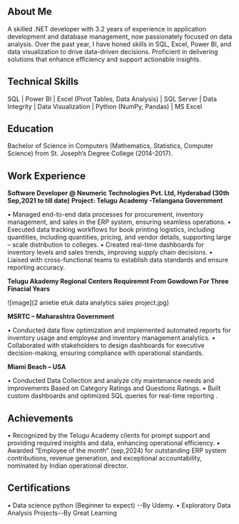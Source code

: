 ## About Me
A skilled .NET developer with 3.2 years of experience in application development and database management, now passionately focused on data analysis. Over the past year, I have honed skills in SQL, Excel, Power BI, and data visualization to drive data-driven decisions. Proficient in delivering solutions that enhance efficiency and support actionable insights.

## Technical Skills 
SQL | Power BI | Excel (Pivot Tables, Data Analysis) | SQL Server | Data Integrity | Data Visualization | Python (NumPy, Pandas) | MS Excel 

## Education
Bachelor of Science in Computers (Mathematics, Statistics, Computer Science) from St. Joseph’s Degree College (2014-2017).

## Work Experience

**Software Developer @ Neumeric Technologies Pvt. Ltd, Hyderabad (30th Sep,2021 to till date)**
**Project: Telugu Academy -Telangana Government**

•	Managed end-to-end data processes for procurement, inventory management, and sales in the ERP system, ensuring seamless operations.
•	Executed data tracking workflows for book printing logistics, including quantities, including quantities, pricing, and vendor details, supporting large – scale distribution to colleges.
•	Created real-time dashboards for inventory levels and sales trends, improving supply chain decisions.
•	Liaised with cross-functional teams to establish data standards and ensure reporting accuracy.

**Telugu Akademy Regional Centers Requiremnt From Gowdown For Three Finacial Years**

![image](2 anietie etuk data analytics sales project.jpg)

**MSRTC – Maharashtra Government**

•	Conducted data flow optimization and implemented automated reports for inventory usage and employee 
       and inventory management analytics. 
•	Collaborated with stakeholders to design  dashboards for executive decision-making, ensuring compliance with operational standards.

**Miami Beach – USA**

•	Conducted  Data Collection and analyze city maintenance needs and improvements Based on Category Ratings and 
        Questions Ratings.
•	Built custom dashboards and optimized SQL queries for real-time reporting .

## Achievements
•	 Recognized by the Telugu Academy clients for prompt support and providing required insights and data, enhancing operational efficiency.
•	Awarded “Employee of the month” (sep,2024) for outstanding ERP system contributions, revenue generation, and exceptional accountability, nominated by Indian operational director.

## Certifications
•	Data science python (Beginner to expect) --By Udemy.
•	Exploratory Data Analysis Projects--By Great Learning 



